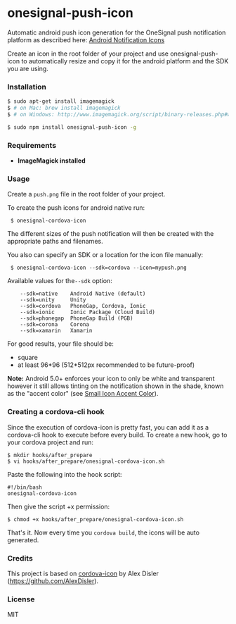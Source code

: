 # onesignal-push-icon

Automatic android push icon generation for the OneSignal push notification platform as described here: [Android Notification Icons](https://documentation.onesignal.com/v3.0/docs/customize-notification-icons)

Create an icon in the root folder of your project and use onesignal-push-icon to automatically resize and copy it for the android platform and the SDK you are using.

### Installation

```bash
$ sudo apt-get install imagemagick
$ # on Mac: brew install imagemagick
$ # on Windows: http://www.imagemagick.org/script/binary-releases.php#windows (check "Legacy tools")

$ sudo npm install onesignal-push-icon -g
```

### Requirements

- **ImageMagick installed**

### Usage

Create a `push.png` file in the root folder of your project.

To create the push icons for android native run:

     $ onesignal-cordova-icon

The different sizes of the push notification will then be created with the appropriate paths and filenames.

You also can specify an SDK or a location for the icon file manually:

     $ onesignal-cordova-icon --sdk=cordova --icon=mypush.png

Available values for the`--sdk` option:

        --sdk=native    Android Native (default)
        --sdk=unity     Unity
        --sdk=cordova   PhoneGap, Cordova, Ionic
        --sdk=ionic     Ionic Package (Cloud Build)
        --sdk=phonegap  PhoneGap Build (PGB)
        --sdk=corona    Corona
        --sdk=xamarin   Xamarin

For good results, your file should be:

- square
- at least 96\*96 (512\*512px recommended to be future-proof)

**Note:** Android 5.0+ enforces your icon to only be white and transparent however it still allows tinting on the notification shown in the shade, known as the "accent color" (see [Small Icon Accent Color](https://documentation.onesignal.com/v3.0/docs/customize-notification-icons#section-small-icon-accent-color)).

### Creating a cordova-cli hook

Since the execution of cordova-icon is pretty fast, you can add it as a cordova-cli hook to execute before every build.
To create a new hook, go to your cordova project and run:

    $ mkdir hooks/after_prepare
    $ vi hooks/after_prepare/onesignal-cordova-icon.sh

Paste the following into the hook script:

    #!/bin/bash
    onesignal-cordova-icon

Then give the script +x permission:

    $ chmod +x hooks/after_prepare/onesignal-cordova-icon.sh

That's it. Now every time you `cordova build`, the icons will be auto generated.

### Credits

This project is based on [cordova-icon](https://github.com/AlexDisler/cordova-icon) by Alex Disler (https://github.com/AlexDisler).

### License

MIT
